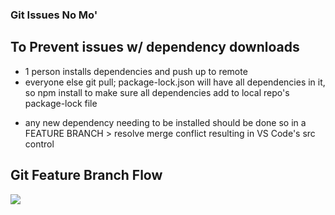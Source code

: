 ### Git Issues No Mo'

## To Prevent issues w/ dependency downloads
- 1 person installs dependencies and push up to remote
- everyone else git pull; package-lock.json will have all dependencies in it, so npm install to make sure all dependencies add to local repo's package-lock file

* any new dependency needing to be installed should be done so in a FEATURE BRANCH > resolve merge conflict resulting in VS Code's src control

## Git Feature Branch Flow
![](https://jameschambers.co/images/writing/git/workflow-95354189.gif)